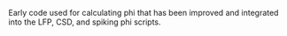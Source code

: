 Early code used for calculating phi that has been improved and integrated into the LFP, CSD, and spiking phi scripts.
